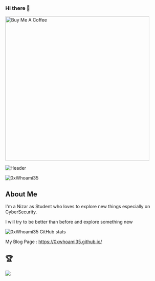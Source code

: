 ### Hi there 👋
<a href="https://buymeacoffee.com/ardian0917s" target="_blank"><img src="https://cdn.buymeacoffee.com/buttons/default-yellow.png" alt="Buy Me A Coffee" width="450" ></a>


<div align="left">
  <img src="https://raw.githubusercontent.com/ThatNotEasy/ThatNotEasy/main/resources/github-header-image.png" alt="Header">
</div>

![0xWhoami35](https://www.hackthebox.com/badge/image/849443)



## About Me

I'm a Nizar as Student who loves to explore new things especially on CyberSecurity.

I will try to be better than before and explore something new


![0xWhoami35 GitHub stats](https://github-readme-stats.vercel.app/api?username=0xWhoami35&show_icons=true&theme=radical)


My Blog Page : https://0xwhoami35.github.io/


## 🏆
![](https://github-profile-trophy.vercel.app/?username=0xWhoami35&theme=discord&no-frame=false&no-bg=false&margin-w=4)
<!-- Proudly created with GPRM ( https://gprm.itsvg.in ) -->



